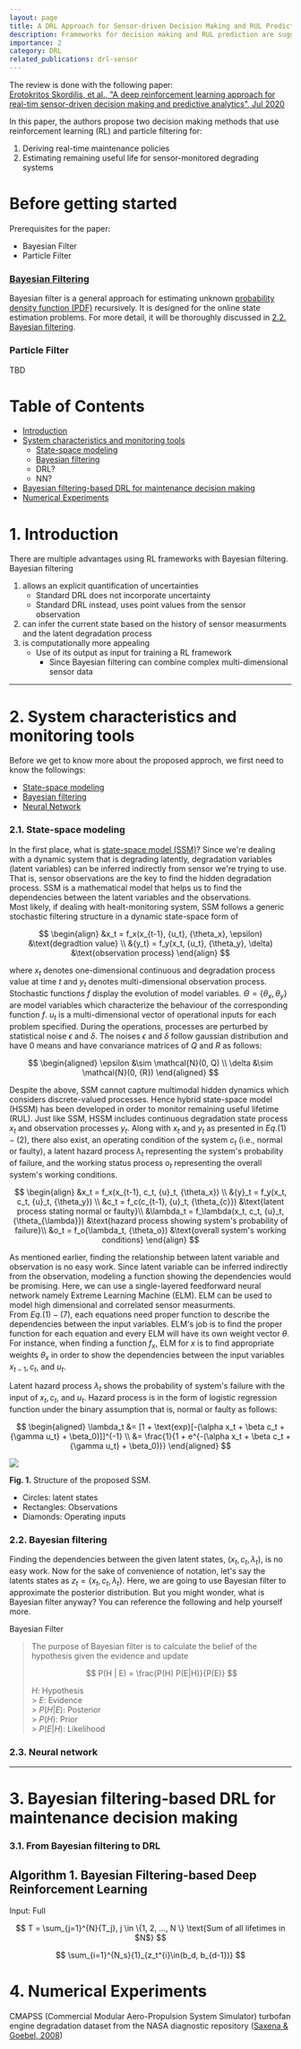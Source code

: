 ```yaml
---
layout: page
title: A DRL Approach for Sensor-driven Decision Making and RUL Prediction
description: Frameworks for decision making and RUL prediction are suggested
importance: 2
category: DRL
related_publications: drl-sensor
---
```


The review is done with the following paper:<br>
[Erotokritos Skordilis, et al., "A deep reinforcement learning approach for real-tim sensor-driven decision making and predictive analytics", Jul 2020](https://par.nsf.gov/servlets/purl/10184005)

In this paper, the authors propose two decision making methods that use reinforcement learning (RL) and particle filtering for:

1. Deriving real-time maintenance policies
2. Estimating remaining useful life for sensor-monitored degrading systems

# Before getting started

Prerequisites for the paper:

- Bayesian Filter
- Particle Filter

### [Bayesian Filtering](https://en.wikipedia.org/wiki/Recursive_Bayesian_estimation)

Bayesian filter is a general approach for estimating unknown [probability density function (PDF)](https://en.wikipedia.org/wiki/Probability_density_function) recursively.
It is designed for the online state estimation problems.
For more detail, it will be thoroughly discussed in [2.2. Bayesian filtering](2.2.-Bayesian-filtering).

### Particle Filter

TBD

# Table of Contents

- [Introduction](#1.-introduction)
- [System characteristics and monitoring tools](#2.-System-characteristics-and-monitoring-tools)
  - [State-space modeling](#2.1.-state-space-modeling)
  - [Bayesian filtering](#2.2.-bayesian-filtering)
  - DRL?
  - NN?
- [Bayesian filtering-based DRL for maintenance decision making](#3.-bayesian-filtering-based-DRL-for-maintenance-decision-making)
- [Numerical Experiments](#4.-numerical-experiments)

# 1. Introduction

There are multiple advantages using RL frameworks with Bayesian filtering. <br>
Bayesian filtering

1. allows an explicit quantification of uncertainties
   - Standard DRL does not incorporate uncertainty
   - Standard DRL instead, uses point values from the sensor observation
2. can infer the current state based on the history of sensor measurments and the latent degradation process
3. is computationally more appealing
   - Use of its output as input for training a RL framework
     - Since Bayesian filtering can combine complex multi-dimensional sensor data

---

# 2. System characteristics and monitoring tools

Before we get to know more about the proposed approch, we first need to know the followings:

- [State-space modeling](#2.1.-State-space-modeling)
- [Bayesian filtering](#2.2.-bayesian-filtering)
- [Neural Network](#2.3.-neural-network)

### 2.1. State-space modeling

In the first place, what is [state-space model (SSM)](https://en.wikipedia.org/wiki/State-space_representation)?
Since we're dealing with a dynamic system that is degrading latently,
degradation variables (latent variables) can be inferred indirectly from sensor we're trying to use.
That is, sensor observations are the key to find the hidden degradation process.
SSM is a mathematical model that helps us to find the dependencies between the latent variables and the observations. <br>
Most likely, if dealing with healt-monitoring system,
SSM follows a generic stochastic filtering structure in a dynamic state-space form of

$$
\begin{align}
        &x_t = f_x(x_{t-1}, {u_t}, {\theta_x}, \epsilon) &\text{degradtion value} \\
        &{y_t} = f_y(x_t, {u_t}, {\theta_y}, \delta) &\text{observation process}
\end{align}
$$

where $x_t$ denotes one-dimensional continuous and degradation process value at time $t$
and ${y_t}$ denotes multi-dimensional observation process.
Stochastic functions $f$ display the evolution of model variables.
${\Theta} =\{ {\theta_x}, {\theta_y} \}$ are model variables which characterize the behaviour of the corresponding function $f$.
${u}_t$ is a multi-dimensional vector of operational inputs for each problem specified.
During the operations, processes are perturbed by statistical noise $\epsilon$ and $\delta$.
The noises $\epsilon$ and $\delta$ follow gaussian distribution and have 0 means and have convariance matrices of $Q$ and ${R}$ as follows:

$$
\begin{aligned}
    \epsilon &\sim \mathcal{N}(0, Q) \\
    \delta &\sim \mathcal{N}(0, {R})
\end{aligned}
$$

Despite the above, SSM cannot capture multimodal hidden dynamics which considers discrete-valued processes.
Hence hybrid state-space model (HSSM) has been developed in order to monitor remaining useful lifetime (RUL).
Just like SSM, HSSM includes continuous degradation state process $x_t$
and observation processes ${y_t}$.
Along with $x_t$ and ${y_t}$ as presented in $Eq. (1)-(2)$, there also exist,
an operating condition of the system $c_t$ (i.e., normal or faulty),
a latent hazard process $\lambda_t$ representing the system's probability of failure,
and the working status process $o_t$ representing the overall system's working conditions.

$$
\begin{align}
    &x_t = f_x(x_{t-1}, c_t, {u}_t, {\theta_x}) \\
    &{y}_t = f_y(x_t, c_t, {u}_t, {\theta_y}) \\
    &c_t = f_c(c_{t-1}, {u}_t, {\theta_{c}}) &\text{latent process stating normal or faulty}\\
    &\lambda_t = f_\lambda(x_t, c_t, {u}_t, {\theta_{\lambda}}) &\text{hazard process showing system's probability of failure}\\
    &o_t = f_o(\lambda_t, {\theta_o}) &\text{overall system's working conditions}
\end{align}
$$

As mentioned earlier, finding the relationship between latent variable and observation is no easy work.
Since latent variable can be inferred indirectly from the observation, modeling a function showing the dependencies would be promising.
Here, we can use a single-layered feedforward neural network namely Extreme Learning Machine (ELM).
ELM can be used to model high dimensional and correlated sensor measurments. <br>
From $Eq. (1)-(7)$, each equations need proper function to describe the dependencies between the input variables.
ELM's job is to find the proper function for each equation and every ELM will have its own weight vector $\theta$.
For instance, when finding a function $f_x$, ELM for $x$ is to find appropriate weights $\theta_x$
in order to show the dependencies between the input variables $x_{t-1}, c_t$, and ${u_t}$.

Latent hazard process $\lambda_t$ shows the probability of system's failure with the input of $x_t, c_t$, and ${u_t}$.
Hazard process is in the form of logistic regression function under the binary assumption that is, normal or faulty as follows:

$$
\begin{aligned}
    \lambda_t &= [1 + \text{exp}[-(\alpha x_t + \beta c_t + {\gamma u_t} + \beta_0)]]^{-1} \\
    &= \frac{1}{1 + e^{-(\alpha x_t + \beta c_t + {\gamma u_t} + \beta_0)}}
\end{aligned}
$$

<img src="../public/struct-SSM-sensor.png">

**Fig. 1.** Structure of the proposed SSM. <br>

- Circles: latent states <br>
- Rectangles: Observations <br>
- Diamonds: Operating inputs

### 2.2. Bayesian filtering

Finding the dependencies between the given latent states, $(x_t, c_t, \lambda_t)$, is no easy work.
Now for the sake of convenience of notation, let's say the latents states as ${z_t} = \{x_t, c_t, \lambda_t \}$.
Here, we are going to use Bayesian filter to approximate the posterior distribution.
But you might wonder, what is Bayesian filter anyway?
You can reference the following and help yourself more.

Bayesian Filter

> The purpose of Bayesian filter is to calculate the belief of the hypothesis given the evidence
> and update
>
> $$
> P(H | E) = \frac{P(H) P(E|H)}{P(E)}
> $$
>
> $H$: Hypothesis <br> > $E$: Evidence <br> > $P(H|E)$: Posterior <br> > $P(H)$: Prior <br> > $P(E|H)$: Likelihood <br>

### 2.3. Neural network

---

# 3. Bayesian filtering-based DRL for maintenance decision making

### 3.1. From Bayesian filtering to DRL

## **Algorithm 1.** Bayesian Filtering-based Deep Reinforcement Learning

Input: Full

$$
T = \sum_{j=1}^{N}{T_j}, j \in \{1, 2, ..., N \} \text{Sum of all lifetimes in $N$}
$$

$$
\sum_{i=1}^{N_s}{1}_{z_t^{i}\in(b_d, b_{d-1})}
$$

# 4. Numerical Experiments

CMAPSS (Commercial Modular Aero-Propulsion System Simulator) turbofan engine degradation dataset from the NASA diagnostic repository
([Saxena & Goebel, 2008](https://ntrs.nasa.gov/api/citations/20090029214/downloads/20090029214.pdf))
